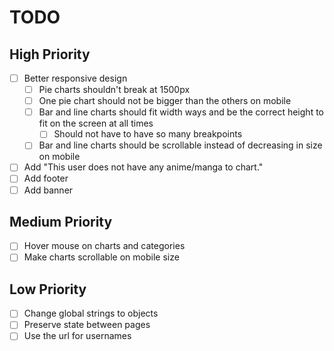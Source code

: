 # TODO

## High Priority

- [ ] Better responsive design
  - [ ] Pie charts shouldn't break at 1500px
  - [ ] One pie chart should not be bigger than the others on mobile
  - [ ] Bar and line charts should fit width ways and be the correct height to fit on the screen at all times
    - [ ] Should not have to have so many breakpoints
  - [ ] Bar and line charts should be scrollable instead of decreasing in size on mobile
- [ ] Add "This user does not have any anime/manga to chart."
- [ ] Add footer
- [ ] Add banner

## Medium Priority

- [ ] Hover mouse on charts and categories
- [ ] Make charts scrollable on mobile size

## Low Priority

- [ ] Change global strings to objects
- [ ] Preserve state between pages
- [ ] Use the url for usernames
